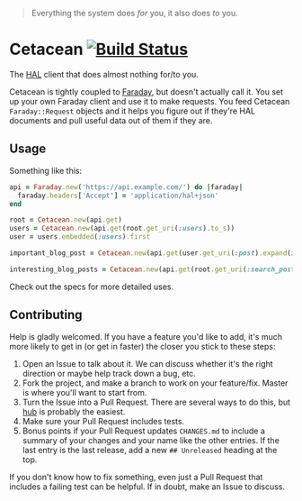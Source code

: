 > Everything the system does *for* you, it also does *to* you.

# Cetacean [![Build Status](https://travis-ci.org/benhamill/cetacean.png)](https://travis-ci.org/benhamill/cetacean)

The [HAL](http://stateless.co/hal_specification.html) client that does almost
nothing for/to you.

Cetacean is tightly coupled to [Faraday](http://rubygems.org/gems/faraday), but
doesn't actually call it. You set up your own Faraday client and use it to make
requests. You feed Cetacean `Faraday::Request` objects and it helps you figure
out if they're HAL documents and pull useful data out of them if they are.


## Usage

Something like this:

```ruby
api = Faraday.new('https://api.example.com/') do |faraday|
  faraday.headers['Accept'] = 'application/hal+json'
end

root = Cetacean.new(api.get)
users = Cetacean.new(api.get(root.get_uri(:users).to_s))
user = users.embedded(:users).first

important_blog_post = Cetacean.new(api.get(user.get_uri(:post).expand(id: 2)))

interesting_blog_posts = Cetacean.new(api.get(root.get_uri(:search_posts).expand(q: 'interesting')))
```

Check out the specs for more detailed uses.


## Contributing

Help is gladly welcomed. If you have a feature you'd like to add, it's much more
likely to get in (or get in faster) the closer you stick to these steps:

1. Open an Issue to talk about it. We can discuss whether it's the right
  direction or maybe help track down a bug, etc.
1. Fork the project, and make a branch to work on your feature/fix. Master is
  where you'll want to start from.
1. Turn the Issue into a Pull Request. There are several ways to do this, but
  [hub](https://github.com/defunkt/hub) is probably the easiest.
1. Make sure your Pull Request includes tests.
1. Bonus points if your Pull Request updates `CHANGES.md` to include a summary
   of your changes and your name like the other entries. If the last entry is
   the last release, add a new `## Unreleased` heading at the top.

If you don't know how to fix something, even just a Pull Request that includes a
failing test can be helpful. If in doubt, make an Issue to discuss.
